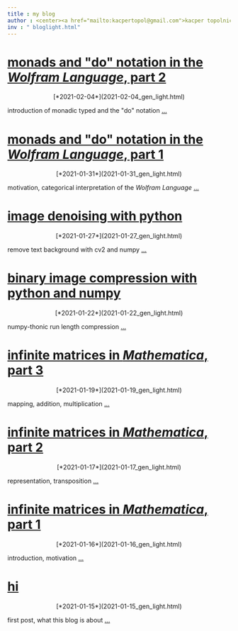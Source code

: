 ```yaml
---
title : my blog
author : <center><a href="mailto:kacpertopol@gmail.com">kacper topolnicki</a></br><a href="mailto:kacpertopol@gmail.com">kacpertopol@gmail.com</a><center>
inv : " bloglight.html"
---
```



# [monads and "do" notation in the *Wolfram Language*, part 2](./2021-02-04_gen_dark.html)
<center>
[*2021-02-04*](2021-02-04_gen_light.html)
</center>

introduction of monadic typed and the "do" notation <a id = "NCE" href = "2021-02-04_gen_dark.html">...</a>



# [monads and "do" notation in the *Wolfram Language*, part 1](./2021-01-31_gen_dark.html)
<center>
[*2021-01-31*](2021-01-31_gen_light.html)
</center>

motivation, categorical interpretation of the *Wolfram Language* <a id = "NCE" href = "2021-01-31_gen_dark.html">...</a>



# [image denoising with python](./2021-01-27_gen_dark.html)
<center>
[*2021-01-27*](2021-01-27_gen_light.html)
</center>

remove text background with cv2 and numpy <a id = "NCE" href = "2021-01-27_gen_dark.html">...</a>



# [binary image compression with python and numpy](./2021-01-22_gen_dark.html)
<center>
[*2021-01-22*](2021-01-22_gen_light.html)
</center>

numpy-thonic run length compression <a id = "NCE" href = "2021-01-22_gen_dark.html">...</a>



# [infinite matrices in *Mathematica*, part 3](./2021-01-19_gen_dark.html)
<center>
[*2021-01-19*](2021-01-19_gen_light.html)
</center>

mapping, addition, multiplication <a id = "NCE" href = "2021-01-19_gen_dark.html">...</a>



# [infinite matrices in *Mathematica*, part 2](./2021-01-17_gen_dark.html)
<center>
[*2021-01-17*](2021-01-17_gen_light.html)
</center>

representation, transposition <a id = "NCE" href = "2021-01-17_gen_dark.html">...</a>



# [infinite matrices in *Mathematica*, part 1](./2021-01-16_gen_dark.html)
<center>
[*2021-01-16*](2021-01-16_gen_light.html)
</center>

introduction, motivation <a id = "NCE" href = "2021-01-16_gen_dark.html">...</a>



# [hi](./2021-01-15_gen_dark.html)
<center>
[*2021-01-15*](2021-01-15_gen_light.html)
</center>

first post, what this blog is about <a id = "NCE" href = "2021-01-15_gen_dark.html">...</a>


